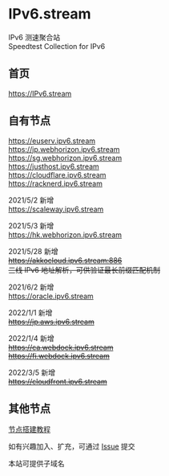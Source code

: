 # IPv6.stream

IPv6 测速聚合站  
Speedtest Collection for IPv6  

## 首页  
https://IPv6.stream  

## 自有节点
https://euserv.ipv6.stream  
https://jp.webhorizon.ipv6.stream  
https://sg.webhorizon.ipv6.stream  
https://justhost.ipv6.stream  
https://cloudflare.ipv6.stream  
https://racknerd.ipv6.stream  

2021/5/2 新增  
https://scaleway.ipv6.stream  

2021/5/3 新增  
https://hk.webhorizon.ipv6.stream  

2021/5/28 新增  
~~https://akkocloud.ipv6.stream:886~~  
~~三线 IPv6 地址解析，可供验证最长前缀匹配机制~~  

2021/6/2 新增  
https://oracle.ipv6.stream  

2022/1/1 新增  
~~https://jp.aws.ipv6.stream~~  

2022/1/4 新增  
~~https://ca.webdock.ipv6.stream~~  
~~https://fi.webdock.ipv6.stream~~  

2022/3/5 新增  
~~https://cloudfront.ipv6.stream~~   

  
   
   
## 其他节点
  
[节点搭建教程](https://ipv6.stream/tutorial/)  

如有兴趣加入、扩充，可通过 [Issue](https://github.com/TulvL/IPv6.stream/issues/new?assignees=&labels=&template=------.md&title=%E6%96%B0%E7%AB%99%E7%82%B9%E6%8F%90%E4%BA%A4) 提交  
  
本站可提供子域名      
